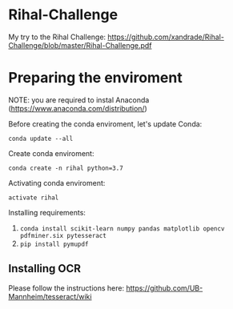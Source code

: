 # Rihal-Challenge
My try to the Rihal Challenge: https://github.com/xandrade/Rihal-Challenge/blob/master/Rihal-Challenge.pdf


# Preparing the enviroment

NOTE: you are required to instal Anaconda (https://www.anaconda.com/distribution/)

Before creating the conda enviroment, let's update Conda:

`conda update --all`

Create conda enviroment:

`conda create -n rihal python=3.7`

Activating conda enviroment:

`activate rihal`

Installing requirements:

1. `conda install scikit-learn numpy pandas matplotlib opencv pdfminer.six pytesseract`
2. `pip install pymupdf`


## Installing OCR

Please follow the instructions here: https://github.com/UB-Mannheim/tesseract/wiki